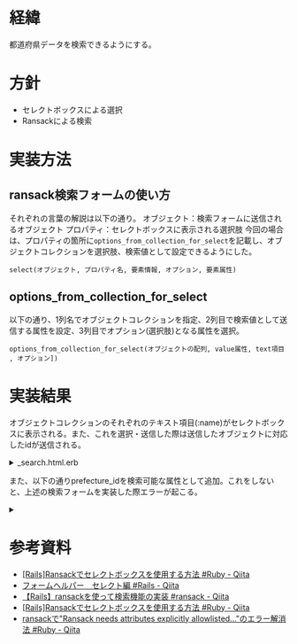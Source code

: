 # 経緯
都道府県データを検索できるようにする。

# 方針
- セレクトボックスによる選択
- Ransackによる検索

# 実装方法
## ransack検索フォームの使い方
それぞれの言葉の解説は以下の通り。
オブジェクト：検索フォームに送信されるオブジェクト
プロパティ：セレクトボックスに表示される選択肢
今回の場合は、プロパティの箇所に``options_from_collection_for_select``を記載し、オブジェクトコレクションを選択肢、検索値として設定できるようにした。

```
select(オブジェクト, プロパティ名, 要素情報, オプション, 要素属性)
```
## options_from_collection_for_select
以下の通り、1列名でオブジェクトコレクションを指定、2列目で検索値として送信する属性を設定、3列目でオプション(選択肢)となる属性を選択。

```
options_from_collection_for_select(オブジェクトの配列, value属性, text項目 , オプション])
```

# 実装結果
オブジェクトコレクションのそれぞれのテキスト項目(:name)がセレクトボックスに表示される。また、これを選択・送信した際は送信したオブジェクトに対応したidが送信される。

<details>

<summary>_search.html.erb</summary>

```
        <%= f.select :prefecture_id_eq, options_from_collection_for_select(Prefecture.all, :id, :name, 1), {}, { class: "join-item z-40 select select-bordered input-primary w-full border-2 border-primary" } %>

```
※selectヘルパーにおいては、3列名にヘルパーオプションを記載、4列目にHTMLオプションを記載するというルールがある。これにより、classの内容は4列目に記載した。

</details> 

また、以下の通りprefecture_idを検索可能な属性として追加。これをしないと、上述の検索フォームを実装した際エラーが起こる。

<details>

<summary></summary>

```
  def self.ransackable_attributes(auth_object = nil)
    ["admission_fees", "business_hours", "created_at", "id", "location", "name", "phone_number", "updated_at", "website_url", "prefecture_id"]
  end
```

</details>  

# 参考資料
- [[Rails]Ransackでセレクトボックスを使用する方法 #Ruby - Qiita](https://qiita.com/daichi0713/items/412ad0c6fc4fad8140e0)
- [フォームヘルパー　セレクト編 #Rails - Qiita](https://qiita.com/Kooszs12/items/77405a6371419dc5dd87)
- [【Rails】ransackを使って検索機能の実装 #ransack - Qiita](https://qiita.com/mmaumtjgj/items/8731a70b3f328770867c)
- [[Rails]Ransackでセレクトボックスを使用する方法 #Ruby - Qiita](https://qiita.com/daichi0713/items/412ad0c6fc4fad8140e0)
- [ransackで"Ransack needs attributes explicitly allowlisted..."のエラー解消法 #Ruby - Qiita](https://qiita.com/Yamashita-Taiki/items/764be62a8c20485ece54)
